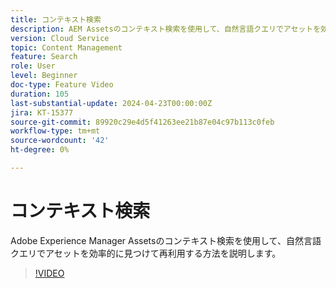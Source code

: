 ```yaml
---
title: コンテキスト検索
description: AEM Assetsのコンテキスト検索を使用して、自然言語クエリでアセットを効率的に見つける方法を説明します。
version: Cloud Service
topic: Content Management
feature: Search
role: User
level: Beginner
doc-type: Feature Video
duration: 105
last-substantial-update: 2024-04-23T00:00:00Z
jira: KT-15377
source-git-commit: 89920c29e4d5f41263ee21b87e04c97b113c0feb
workflow-type: tm+mt
source-wordcount: '42'
ht-degree: 0%

---
```



# コンテキスト検索

Adobe Experience Manager Assetsのコンテキスト検索を使用して、自然言語クエリでアセットを効率的に見つけて再利用する方法を説明します。

>[!VIDEO](https://video.tv.adobe.com/v/3428667/?learn=on)

